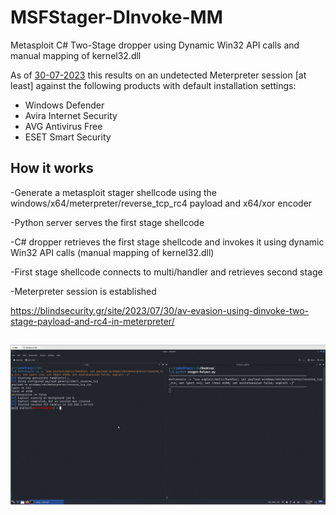 # MSFStager-DInvoke-MM
Metasploit C# Two-Stage dropper using Dynamic Win32 API calls and manual mapping of kernel32.dll

As of <u>30-07-2023</u> this results on an undetected Meterpreter session \[at least\] against the following products with default installation settings:
- Windows Defender
- Avira Internet Security
- AVG Antivirus Free
- ESET Smart Security

## How it works

-Generate a metasploit stager shellcode using the windows/x64/meterpreter/reverse_tcp_rc4 payload and x64/xor encoder

-Python server serves the first stage shellcode

-C# dropper retrieves the first stage shellcode and invokes it using dynamic Win32 API calls (manual mapping of kernel32.dll)

-First stage shellcode connects to multi/handler and retrieves second stage

-Meterpreter session is established


https://blindsecurity.gr/site/2023/07/30/av-evasion-using-dinvoke-two-stage-payload-and-rc4-in-meterpreter/

## 
![alt text](https://github.com/k4z01/MSFStager-DInvoke/blob/main/test.gif?raw=true)
